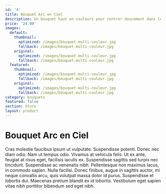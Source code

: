 ```yaml
---
id: '4'
title: Bouquet Arc en Ciel
description: Un bouquet haut en couleurs pour rentrer doucement dans le printemps.
price: '24.99'
images:
  default:
    thumbnail:
      optimized: /images/bouquet-multi-couleur.jpg
      fallback: /images/bouquet-multi-couleur.jpg
    original:
      optimized: /images/bouquet-multi-couleur.jpg
      fallback: /images/bouquet-multi-couleur.jpg
  featured:
    thumbnail:
      optimized: /images/bouquet-multi-couleur.jpg
      fallback: /images/bouquet-multi-couleur.jpg
    original:
      optimized: /images/bouquet-multi-couleur.jpg
      fallback: /images/bouquet-multi-couleur.jpg
category: bouquets
featured: false
section: Store
layout: product
---
```


# Bouquet Arc en Ciel

Cras molestie faucibus ipsum ut vulputate. Suspendisse potenti. Donec nec diam odio. Nam ut tempus odio. Vivamus at vehicula felis. Ut ex ante, feugiat at risus eget, facilisis iaculis ex. Suspendisse sagittis sed turpis nec tincidunt. Suspendisse ac venenatis nibh. Pellentesque non maximus lacus, in commodo sapien. Nulla facilisi. Donec finibus, augue in sagittis auctor, mi neque convallis arcu, quis volutpat massa dolor id purus. Suspendisse et lobortis dui. Maecenas pretium blandit ex id lobortis. Vestibulum eget sapien vitae nibh porttitor bibendum sed eget nibh.

